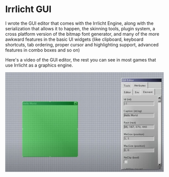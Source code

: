 # Irrlicht GUI

I wrote the GUI editor that comes with the Irrlicht Engine, along with the
serialization that allows it to happen, the skinning tools, plugin system,
a cross platform version of the bitmap font generator, and many of the more
awkward features in the basic UI widgets (like clipboard, keyboard shortcuts,
tab ordering, proper cursor and highlighting support, advanced features in
combo boxes and so on)

Here's a video of the GUI editor, the rest you can see in most games that use
Irrlicht as a graphics engine.

[![screenshot](gui.jpg)](https://youtu.be/jLzZuTiPqpk)